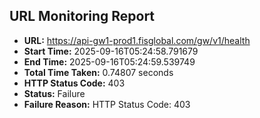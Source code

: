 ## URL Monitoring Report

- **URL:** https://api-gw1-prod1.fisglobal.com/gw/v1/health
- **Start Time:** 2025-09-16T05:24:58.791679
- **End Time:** 2025-09-16T05:24:59.539749
- **Total Time Taken:** 0.74807 seconds
- **HTTP Status Code:** 403
- **Status:** Failure
- **Failure Reason:** HTTP Status Code: 403
